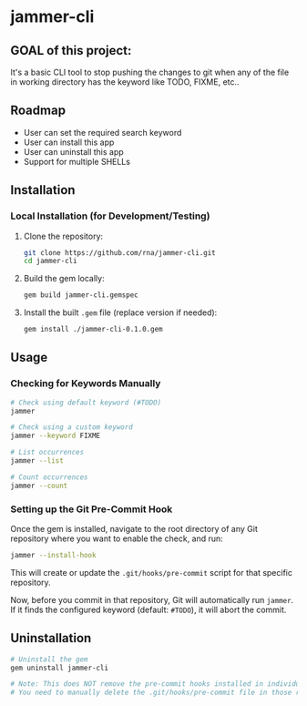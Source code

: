 # jammer-cli

## GOAL of this project:
It's a basic CLI tool to stop pushing the changes to git when any of the file in working directory has the keyword like TODO, FIXME, etc..

## Roadmap
- User can set the required search keyword
- User can install this app
- User can uninstall this app
- Support for multiple SHELLs

## Installation

### Local Installation (for Development/Testing)

1.  Clone the repository:
    ```bash
    git clone https://github.com/rna/jammer-cli.git
    cd jammer-cli
    ```
2.  Build the gem locally:
    ```bash
    gem build jammer-cli.gemspec
    ```
3.  Install the built `.gem` file (replace version if needed):
    ```bash
    gem install ./jammer-cli-0.1.0.gem
    ```

## Usage

### Checking for Keywords Manually

```bash
# Check using default keyword (#TODO)
jammer

# Check using a custom keyword
jammer --keyword FIXME

# List occurrences
jammer --list

# Count occurrences
jammer --count
```

### Setting up the Git Pre-Commit Hook

Once the gem is installed, navigate to the root directory of any Git repository where you want to enable the check, and run:

```bash
jammer --install-hook
```

This will create or update the `.git/hooks/pre-commit` script for that specific repository.

Now, before you commit in that repository, Git will automatically run `jammer`. If it finds the configured keyword (default: `#TODO`), it will abort the commit.

## Uninstallation

```bash
# Uninstall the gem
gem uninstall jammer-cli

# Note: This does NOT remove the pre-commit hooks installed in individual repositories.
# You need to manually delete the .git/hooks/pre-commit file in those repos if desired.
```
